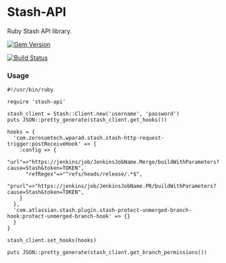 # Stash-API
Ruby Stash API library.

[![Gem Version](https://badge.fury.io/rb/stash-api.svg)](http://badge.fury.io/rb/stash-api)

[![Build Status](https://travis-ci.org/wparad/Stash-API.svg?branch=master)](https://travis-ci.org/wparad/Stash-API)

### Usage

	#!/usr/bin/ruby

	require 'stash-api'

	stash_client = Stash::Client.new('username', 'password')
	puts JSON::pretty_generate(stash_client.get_hooks())

	hooks = {
	  'com.zerosumtech.wparad.stash.stash-http-request-trigger:postReceiveHook' => {
		:config => {
		  "url"=>"https://jenkins/job/JenkinsJobName.Merge/buildWithParameters?cause=Stash&token=TOKEN",
		  "refRegex"=>"^refs/heads/release/.*$",
		  "prurl"=>"https://jenkins/job/JenkinsJobName.PR/buildWithParameters?cause=Stash&token=TOKEN",
		}
	  },
	  'com.atlassian.stash.plugin.stash-protect-unmerged-branch-hook:protect-unmerged-branch-hook' => {}
	  }
	}
	
	stash_client.set_hooks(hooks)

	puts JSON::pretty_generate(stash_client.get_branch_permissions())
